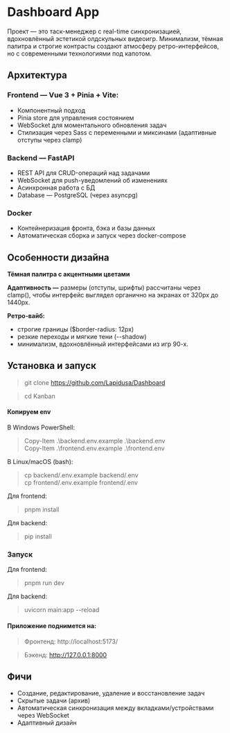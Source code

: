 # Dashboard App

Проект — это таск-менеджер с real-time синхронизацией, вдохновлённый эстетикой олдскульных видеоигр.
Минимализм, тёмная палитра и строгие контрасты создают атмосферу ретро-интерфейсов, но с современными технологиями под капотом.

## Архитектура

### Frontend — Vue 3 + Pinia + Vite:

- Компонентный подход
- Pinia store для управления состоянием
- WebSocket для моментального обновления задач
- Стилизация через Sass с переменными и миксинами (адаптивные отступы через clamp)

### Backend — FastAPI

- REST API для CRUD-операций над задачами
- WebSocket для push-уведомлений об изменениях
- Асинхронная работа с БД
- Database — PostgreSQL (через asyncpg)

### Docker

- Контейнеризация фронта, бэка и базы данных
- Автоматическая сборка и запуск через docker-compose

## Особенности дизайна

**Тёмная палитра с акцентными цветами** 

**Адаптивность —** размеры (отступы, шрифты) рассчитаны через clamp(), чтобы интерфейс выглядел органично на экранах от 320px до 1440px.

**Ретро-вайб:**

- строгие границы ($border-radius: 12px)
- резкие переходы и мягкие тени (--shadow)
- минимализм, вдохновлённый интерфейсами из игр 90-х.

## Установка и запуск

> git clone https://github.com/Lapidusa/Dashboard

> cd Kanban

#### Копируем env

В Windows PowerShell:
>Copy-Item .\backend\.env.example .\backend\.env <br />
>Copy-Item .\frontend\.env.example .\frontend\.env

В Linux/macOS (bash):
>cp backend/.env.example backend/.env <br />
>cp frontend/.env.example frontend/.env

Для frontend:
>pnpm install

Для backend:
>pip install

### Запуск
Для frontend:
> pnpm run dev

Для backend:
> uvicorn main:app --reload

#### Приложение поднимется на:

> Фронтенд: http://localhost:5173/

> Бэкенд: http://127.0.0.1:8000

## Фичи

- Создание, редактирование, удаление и восстановление задач
- Скрытые задачи (архив)
- Автоматическая синхронизация между вкладками/устройствами через WebSocket
- Адаптивный дизайн
